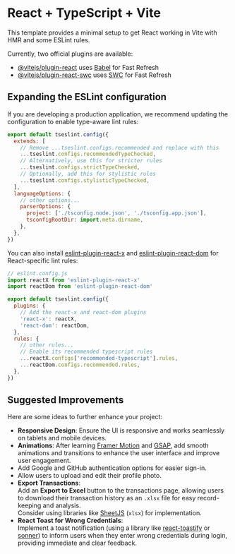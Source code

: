 # React + TypeScript + Vite

This template provides a minimal setup to get React working in Vite with HMR and some ESLint rules.

Currently, two official plugins are available:

- [@vitejs/plugin-react](https://github.com/vitejs/vite-plugin-react/blob/main/packages/plugin-react) uses [Babel](https://babeljs.io/) for Fast Refresh
- [@vitejs/plugin-react-swc](https://github.com/vitejs/vite-plugin-react/blob/main/packages/plugin-react-swc) uses [SWC](https://swc.rs/) for Fast Refresh

## Expanding the ESLint configuration

If you are developing a production application, we recommend updating the configuration to enable type-aware lint rules:

```js
export default tseslint.config({
  extends: [
    // Remove ...tseslint.configs.recommended and replace with this
    ...tseslint.configs.recommendedTypeChecked,
    // Alternatively, use this for stricter rules
    ...tseslint.configs.strictTypeChecked,
    // Optionally, add this for stylistic rules
    ...tseslint.configs.stylisticTypeChecked,
  ],
  languageOptions: {
    // other options...
    parserOptions: {
      project: ['./tsconfig.node.json', './tsconfig.app.json'],
      tsconfigRootDir: import.meta.dirname,
    },
  },
})
```

You can also install [eslint-plugin-react-x](https://github.com/Rel1cx/eslint-react/tree/main/packages/plugins/eslint-plugin-react-x) and [eslint-plugin-react-dom](https://github.com/Rel1cx/eslint-react/tree/main/packages/plugins/eslint-plugin-react-dom) for React-specific lint rules:

```js
// eslint.config.js
import reactX from 'eslint-plugin-react-x'
import reactDom from 'eslint-plugin-react-dom'

export default tseslint.config({
  plugins: {
    // Add the react-x and react-dom plugins
    'react-x': reactX,
    'react-dom': reactDom,
  },
  rules: {
    // other rules...
    // Enable its recommended typescript rules
    ...reactX.configs['recommended-typescript'].rules,
    ...reactDom.configs.recommended.rules,
  },
})
```



## Suggested Improvements

Here are some ideas to further enhance your project:

- **Responsive Design**: Ensure the UI is responsive and works seamlessly on tablets and mobile devices.
- **Animations**: After learning [Framer Motion](https://www.framer.com/motion/) and [GSAP](https://gsap.com/), add smooth animations and transitions to enhance the user interface and improve user engagement.
- Add Google and GitHub authentication options for easier sign-in.
- Allow users to upload and edit their profile photo.
- **Export Transactions**:  
Add an **Export to Excel** button to the transactions page, allowing users to download their transaction history as an `.xlsx` file for easy record-keeping and analysis.  
Consider using libraries like [SheetJS](https://sheetjs.com/) (`xlsx`) for implementation.
- **React Toast for Wrong Credentials**:  
Implement a toast notification (using a library like [react-toastify](https://fkhadra.github.io/react-toastify/) or [sonner](https://sonner.emilkowal.ski/)) to inform users when they enter wrong credentials during login, providing immediate and clear feedback.